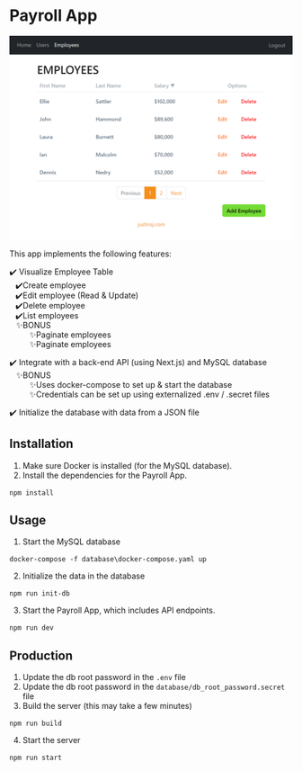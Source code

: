 # Payroll App

![](example.PNG)

This app implements the following features:

<li style="list-style-type: '✔️'"> Visualize Employee Table
<ul>
  <li style="list-style-type: '✔️'"> Create employee
  <li style="list-style-type: '✔️'"> Edit employee (Read & Update)
  <li style="list-style-type: '✔️'"> Delete employee
  <li style="list-style-type: '✔️'"> List employees
  <li style="list-style-type: '✨'"> BONUS
  <ul> 
    <li style="list-style-type: '✨'"> Paginate employees
    <li style="list-style-type: '✨'"> Paginate employees
  </ul>
</ul>

<li style="list-style-type: '✔️'"> Integrate with a back-end API (using Next.js) and MySQL database
<ul>
  <li style="list-style-type: '✨'"> BONUS
  <ul> 
    <li style="list-style-type: '✨'"> Uses docker-compose to set up & start the database
    <li style="list-style-type: '✨'"> Credentials can be set up using externalized .env / .secret files
  </ul>
</ul>

<li style="list-style-type: '✔️'"> Initialize the database with data from a JSON file



## Installation
1. Make sure Docker is installed (for the MySQL database).
2. Install the dependencies for the Payroll App.
```
npm install
```

## Usage
1. Start the MySQL database
```
docker-compose -f database\docker-compose.yaml up
```

2. Initialize the data in the database
```
npm run init-db
```

3. Start the Payroll App, which includes API endpoints.
```
npm run dev
```

## Production 
1. Update the db root password in the `.env` file
2. Update the db root password in the `database/db_root_password.secret` file
3. Build the server (this may take a few minutes)
```
npm run build
```
4. Start the server
```
npm run start
```